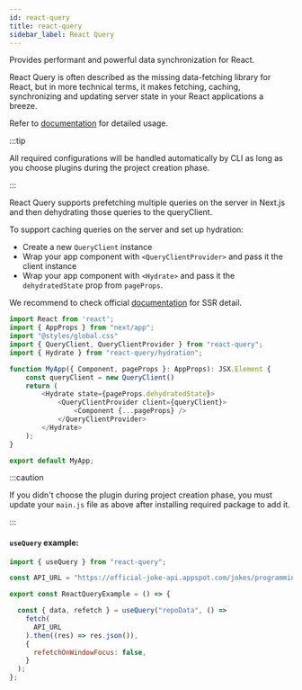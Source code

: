 ```yaml
---
id: react-query
title: react-query
sidebar_label: React Query
---
```

  
Provides performant and powerful data synchronization for React.

React Query is often described as the missing data-fetching library for React, but in more technical terms, it makes fetching, caching, synchronizing and updating server state in your React applications a breeze.

Refer to [documentation](https://react-query.tanstack.com/) for detailed usage.

:::tip

All required configurations will be handled automatically by CLI as long as you choose plugins during the project creation phase.

:::

React Query supports prefetching multiple queries on the server in Next.js and then dehydrating those queries to the queryClient.

To support caching queries on the server and set up hydration:
- Create a new `QueryClient` instance
- Wrap your app component with `<QueryClientProvider>` and pass it the client instance
- Wrap your app component with `<Hydrate>` and pass it the `dehydratedState` prop from `pageProps`.

We recommend to check official [documentation](https://react-query.tanstack.com/) for SSR detail.

```js title="pages/_app.js"
import React from 'react';
import { AppProps } from "next/app";
import "@styles/global.css"
import { QueryClient, QueryClientProvider } from "react-query";
import { Hydrate } from "react-query/hydration";

function MyApp({ Component, pageProps }: AppProps): JSX.Element {
    const queryClient = new QueryClient()
    return (
        <Hydrate state={pageProps.dehydratedState}>
            <QueryClientProvider client={queryClient}>
                <Component {...pageProps} />
            </QueryClientProvider>
        </Hydrate>
    );
}

export default MyApp;
```
:::caution

If you didn't choose the plugin during project creation phase, you must update your `main.js` file as above after installing required package to add it.

:::

#### `useQuery` example:

```js title="In your component"
import { useQuery } from "react-query";

const API_URL = "https://official-joke-api.appspot.com/jokes/programming/random";

export const ReactQueryExample = () => {

  const { data, refetch } = useQuery("repoData", () => 
    fetch(
      API_URL
    ).then((res) => res.json()),
    {
      refetchOnWindowFocus: false,
    }
  );
};
```